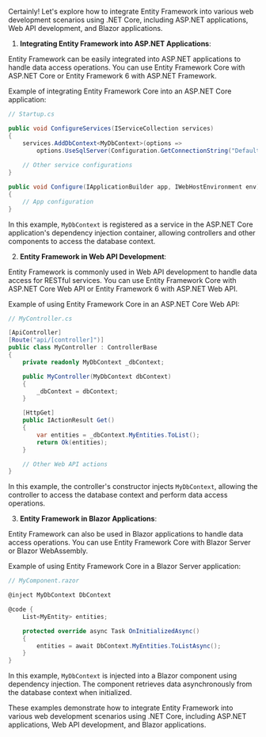 Certainly! Let's explore how to integrate Entity Framework into various web development scenarios using .NET Core, including ASP.NET applications, Web API development, and Blazor applications.

1. **Integrating Entity Framework into ASP.NET Applications**:

Entity Framework can be easily integrated into ASP.NET applications to handle data access operations. You can use Entity Framework Core with ASP.NET Core or Entity Framework 6 with ASP.NET Framework.

Example of integrating Entity Framework Core into an ASP.NET Core application:

```csharp
// Startup.cs

public void ConfigureServices(IServiceCollection services)
{
    services.AddDbContext<MyDbContext>(options =>
        options.UseSqlServer(Configuration.GetConnectionString("DefaultConnection")));
    
    // Other service configurations
}

public void Configure(IApplicationBuilder app, IWebHostEnvironment env)
{
    // App configuration
}
```

In this example, `MyDbContext` is registered as a service in the ASP.NET Core application's dependency injection container, allowing controllers and other components to access the database context.

2. **Entity Framework in Web API Development**:

Entity Framework is commonly used in Web API development to handle data access for RESTful services. You can use Entity Framework Core with ASP.NET Core Web API or Entity Framework 6 with ASP.NET Web API.

Example of using Entity Framework Core in an ASP.NET Core Web API:

```csharp
// MyController.cs

[ApiController]
[Route("api/[controller]")]
public class MyController : ControllerBase
{
    private readonly MyDbContext _dbContext;

    public MyController(MyDbContext dbContext)
    {
        _dbContext = dbContext;
    }

    [HttpGet]
    public IActionResult Get()
    {
        var entities = _dbContext.MyEntities.ToList();
        return Ok(entities);
    }

    // Other Web API actions
}
```

In this example, the controller's constructor injects `MyDbContext`, allowing the controller to access the database context and perform data access operations.

3. **Entity Framework in Blazor Applications**:

Entity Framework can also be used in Blazor applications to handle data access operations. You can use Entity Framework Core with Blazor Server or Blazor WebAssembly.

Example of using Entity Framework Core in a Blazor Server application:

```csharp
// MyComponent.razor

@inject MyDbContext DbContext

@code {
    List<MyEntity> entities;

    protected override async Task OnInitializedAsync()
    {
        entities = await DbContext.MyEntities.ToListAsync();
    }
}
```

In this example, `MyDbContext` is injected into a Blazor component using dependency injection. The component retrieves data asynchronously from the database context when initialized.

These examples demonstrate how to integrate Entity Framework into various web development scenarios using .NET Core, including ASP.NET applications, Web API development, and Blazor applications.